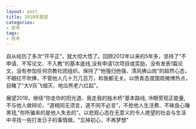 ```yaml
---
layout: post
title: 2018年展望
categories:
- 思考
tags:
- 思考
---
```


自从经历了多次“开平正”，就大彻大悟了。<!--more-->回顾2012年以来的5年多，坚持了“不申请、不写论文、不入教”的基本底线,没有申请1次项目或奖励，没有发表1篇论文，没有参加任何宗教社团组织。保持了“他强归他强、清风拂山岗”的超然心态，不眼红不吹捧，不管他人几十万几百万，和我都无关。以愤青态度围观微博热点，目睹了“大V灰飞烟灭、地瓜熊老六红起”。

展望2018，继续“你走你的阳光道、我走我的独木桥”基本路线, 冷眼旁观正能量,不与他人做辩论，“道相同无须言，道不同不必言”，不抢他人生活费、不昧良心赚黑钱,"你所骗来的是他人失去的"。以悲观心态在无意义的令人绝望的社会与生活中寻找一些打发日子的事情做。"忘掉初心，不再梦想"

